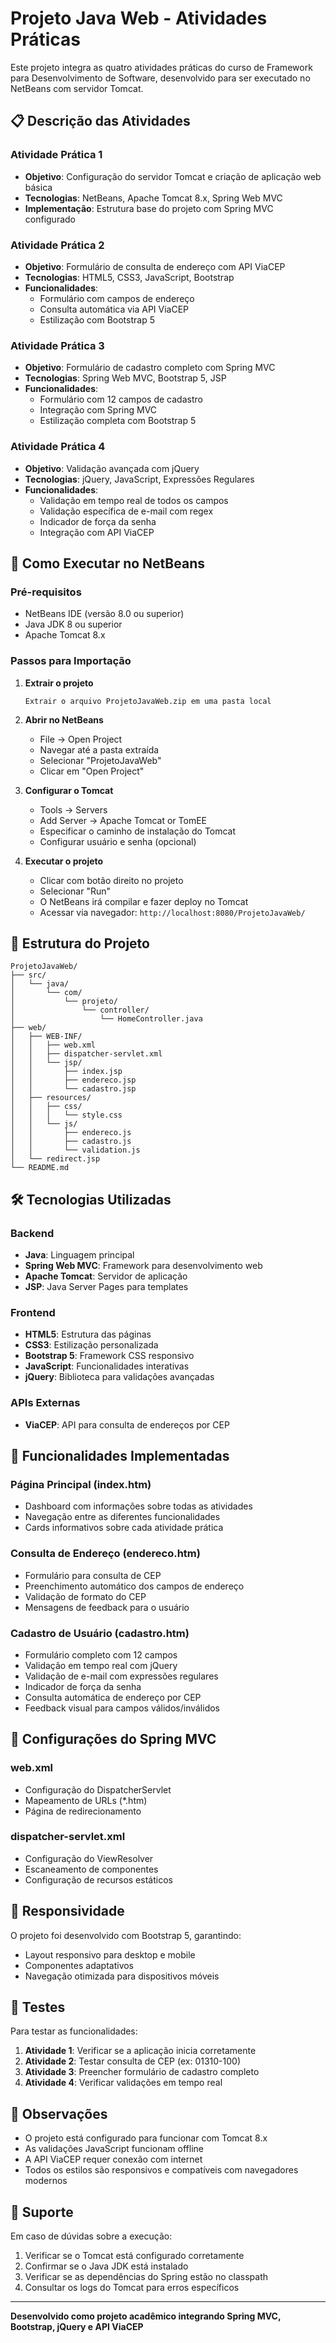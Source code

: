 # Projeto Java Web - Atividades Práticas

Este projeto integra as quatro atividades práticas do curso de Framework para Desenvolvimento de Software, desenvolvido para ser executado no NetBeans com servidor Tomcat.

## 📋 Descrição das Atividades

### Atividade Prática 1
- **Objetivo**: Configuração do servidor Tomcat e criação de aplicação web básica
- **Tecnologias**: NetBeans, Apache Tomcat 8.x, Spring Web MVC
- **Implementação**: Estrutura base do projeto com Spring MVC configurado

### Atividade Prática 2
- **Objetivo**: Formulário de consulta de endereço com API ViaCEP
- **Tecnologias**: HTML5, CSS3, JavaScript, Bootstrap
- **Funcionalidades**: 
  - Formulário com campos de endereço
  - Consulta automática via API ViaCEP
  - Estilização com Bootstrap 5

### Atividade Prática 3
- **Objetivo**: Formulário de cadastro completo com Spring MVC
- **Tecnologias**: Spring Web MVC, Bootstrap 5, JSP
- **Funcionalidades**:
  - Formulário com 12 campos de cadastro
  - Integração com Spring MVC
  - Estilização completa com Bootstrap 5

### Atividade Prática 4
- **Objetivo**: Validação avançada com jQuery
- **Tecnologias**: jQuery, JavaScript, Expressões Regulares
- **Funcionalidades**:
  - Validação em tempo real de todos os campos
  - Validação específica de e-mail com regex
  - Indicador de força da senha
  - Integração com API ViaCEP

## 🚀 Como Executar no NetBeans

### Pré-requisitos
- NetBeans IDE (versão 8.0 ou superior)
- Java JDK 8 ou superior
- Apache Tomcat 8.x

### Passos para Importação

1. **Extrair o projeto**
   ```
   Extrair o arquivo ProjetoJavaWeb.zip em uma pasta local
   ```

2. **Abrir no NetBeans**
   - File → Open Project
   - Navegar até a pasta extraída
   - Selecionar "ProjetoJavaWeb"
   - Clicar em "Open Project"

3. **Configurar o Tomcat**
   - Tools → Servers
   - Add Server → Apache Tomcat or TomEE
   - Especificar o caminho de instalação do Tomcat
   - Configurar usuário e senha (opcional)

4. **Executar o projeto**
   - Clicar com botão direito no projeto
   - Selecionar "Run"
   - O NetBeans irá compilar e fazer deploy no Tomcat
   - Acessar via navegador: `http://localhost:8080/ProjetoJavaWeb/`

## 📁 Estrutura do Projeto

```
ProjetoJavaWeb/
├── src/
│   └── java/
│       └── com/
│           └── projeto/
│               └── controller/
│                   └── HomeController.java
├── web/
│   ├── WEB-INF/
│   │   ├── web.xml
│   │   ├── dispatcher-servlet.xml
│   │   └── jsp/
│   │       ├── index.jsp
│   │       ├── endereco.jsp
│   │       └── cadastro.jsp
│   ├── resources/
│   │   ├── css/
│   │   │   └── style.css
│   │   └── js/
│   │       ├── endereco.js
│   │       ├── cadastro.js
│   │       └── validation.js
│   └── redirect.jsp
└── README.md
```

## 🛠️ Tecnologias Utilizadas

### Backend
- **Java**: Linguagem principal
- **Spring Web MVC**: Framework para desenvolvimento web
- **Apache Tomcat**: Servidor de aplicação
- **JSP**: Java Server Pages para templates

### Frontend
- **HTML5**: Estrutura das páginas
- **CSS3**: Estilização personalizada
- **Bootstrap 5**: Framework CSS responsivo
- **JavaScript**: Funcionalidades interativas
- **jQuery**: Biblioteca para validações avançadas

### APIs Externas
- **ViaCEP**: API para consulta de endereços por CEP

## 🎯 Funcionalidades Implementadas

### Página Principal (index.htm)
- Dashboard com informações sobre todas as atividades
- Navegação entre as diferentes funcionalidades
- Cards informativos sobre cada atividade prática

### Consulta de Endereço (endereco.htm)
- Formulário para consulta de CEP
- Preenchimento automático dos campos de endereço
- Validação de formato do CEP
- Mensagens de feedback para o usuário

### Cadastro de Usuário (cadastro.htm)
- Formulário completo com 12 campos
- Validação em tempo real com jQuery
- Validação de e-mail com expressões regulares
- Indicador de força da senha
- Consulta automática de endereço por CEP
- Feedback visual para campos válidos/inválidos

## 🔧 Configurações do Spring MVC

### web.xml
- Configuração do DispatcherServlet
- Mapeamento de URLs (*.htm)
- Página de redirecionamento

### dispatcher-servlet.xml
- Configuração do ViewResolver
- Escaneamento de componentes
- Configuração de recursos estáticos

## 📱 Responsividade

O projeto foi desenvolvido com Bootstrap 5, garantindo:
- Layout responsivo para desktop e mobile
- Componentes adaptativos
- Navegação otimizada para dispositivos móveis

## 🧪 Testes

Para testar as funcionalidades:

1. **Atividade 1**: Verificar se a aplicação inicia corretamente
2. **Atividade 2**: Testar consulta de CEP (ex: 01310-100)
3. **Atividade 3**: Preencher formulário de cadastro completo
4. **Atividade 4**: Verificar validações em tempo real

## 📝 Observações

- O projeto está configurado para funcionar com Tomcat 8.x
- As validações JavaScript funcionam offline
- A API ViaCEP requer conexão com internet
- Todos os estilos são responsivos e compatíveis com navegadores modernos

## 🤝 Suporte

Em caso de dúvidas sobre a execução:
1. Verificar se o Tomcat está configurado corretamente
2. Confirmar se o Java JDK está instalado
3. Verificar se as dependências do Spring estão no classpath
4. Consultar os logs do Tomcat para erros específicos

---

**Desenvolvido como projeto acadêmico integrando Spring MVC, Bootstrap, jQuery e API ViaCEP**

